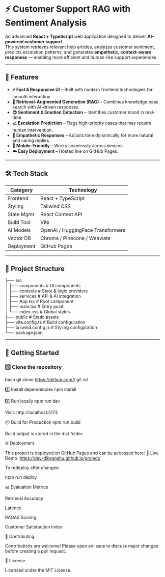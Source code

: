 # ⚡ Customer Support RAG with Sentiment Analysis

An advanced **React + TypeScript** web application designed to deliver **AI-powered customer support**.  
This system retrieves relevant help articles, analyzes customer sentiment, predicts escalation patterns, and generates **empathetic, context-aware responses** — enabling more efficient and human-like support experiences.

---

## 📌 Features

- **⚡ Fast & Responsive UI** – Built with modern frontend technologies for smooth interaction.
- **🧠 Retrieval-Augmented Generation (RAG)** – Combines knowledge base search with AI-driven responses.
- **😊 Sentiment & Emotion Detection** – Identifies customer mood in real-time.
- **📈 Escalation Prediction** – Flags high-priority cases that may require human intervention.
- **💬 Empathetic Responses** – Adjusts tone dynamically for more natural and caring replies.
- **📱 Mobile-Friendly** – Works seamlessly across devices.
- **☁️ Easy Deployment** – Hosted live on GitHub Pages.

---

## 🛠 Tech Stack

| Category       | Technology |
|----------------|------------|
| Frontend       | React + TypeScript |
| Styling        | Tailwind CSS |
| State Mgmt     | React Context API |
| Build Tool     | Vite |
| AI Models      | OpenAI / HuggingFace Transformers |
| Vector DB      | Chroma / Pinecone / Weaviate |
| Deployment     | GitHub Pages |

---

## 📂 Project Structure

├── src                       
│ ├── components # UI components                                 
│ ├── contexts # State & logic providers                        
│ ├── services # API & AI integration                          
│ ├── App.tsx # Root component                       
│ ├── main.tsx # Entry point                       
│ └── index.css # Global styles                    
├── public # Static assets                              
├── vite.config.ts # Build configuration                        
├── tailwind.config.js # Styling configuration                   
└── package.json                       


---

## 🚀 Getting Started

### 1️⃣ Clone the repository
bash
git clone https://github.com/<your-username>/<your-repo>.git
cd <your-repo>

2️⃣ Install dependencies
npm install

3️⃣ Run locally
npm run dev


Visit: http://localhost:5173

📦 Build for Production
npm run build


Build output is stored in the dist folder.

🌐 Deployment

This project is deployed on GitHub Pages and can be accessed here:
🔗 Live Demo: https://dev-dibyanshu.github.io/project/

To redeploy after changes:

npm run deploy

📊 Evaluation Metrics

Retrieval Accuracy

Latency

RAGAS Scoring

Customer Satisfaction Index

🤝 Contributing

Contributions are welcome! Please open an issue to discuss major changes before creating a pull request.

📜 License

Licensed under the MIT License.
